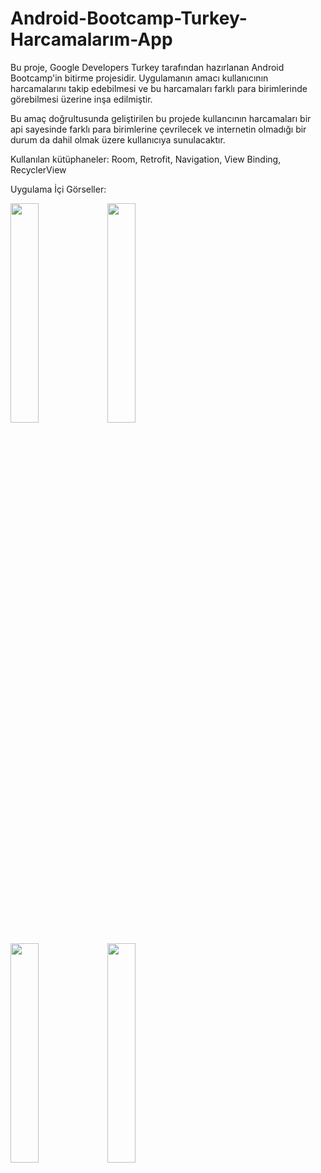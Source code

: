 # Android-Bootcamp-Turkey-Harcamalarım-App

Bu proje, Google Developers Turkey tarafından hazırlanan Android Bootcamp'in bitirme projesidir.
Uygulamanın amacı kullanıcının harcamalarını takip edebilmesi ve bu harcamaları farklı para birimlerinde görebilmesi üzerine inşa edilmiştir.

Bu amaç doğrultusunda geliştirilen bu projede kullancının harcamaları bir api sayesinde farklı para birimlerine çevrilecek ve internetin olmadığı bir durum da dahil olmak üzere 
kullanıcıya sunulacaktır.

Kullanılan kütüphaneler: Room, Retrofit, Navigation, View Binding, RecyclerView

Uygulama İçi Görseller:

<img src="https://user-images.githubusercontent.com/74617424/116560549-288c9100-a90a-11eb-82ce-57f4b40d2ae6.jpg" width=30% height=30%>     <img src="https://user-images.githubusercontent.com/74617424/116563265-8a4dfa80-a90c-11eb-99d9-d87b65103214.jpg" width=30% height=30%>

<img src="https://user-images.githubusercontent.com/74617424/116560842-70abb380-a90a-11eb-9120-868889b1b301.jpg" width=30% height=30%>     <img src="https://user-images.githubusercontent.com/74617424/116560969-8c16be80-a90a-11eb-8bd0-7be3a1311992.jpg" width=30% height=30%>     
